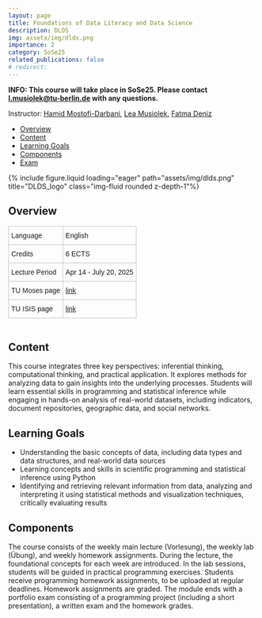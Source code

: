 ```yaml
---
layout: page
title: Foundations of Data Literacy and Data Science
description: DLDS
img: assets/img/dlds.png
importance: 2
category: SoSe25
related_publications: false
# redirect:
---
```


**INFO: This course will take place in SoSe25. Please contact l.musiolek@tu-berlin.de with any questions.**

Instructor: [Hamid Mostofi-Darbani](https://www.tu.berlin/en/arte/ueber-uns/team/wissenschaftliche-mitarbeiterinnen/mostofi-darbani-hamid-dr), [Lea Musiolek](https://leamusiolek.de/), [Fatma Deniz](https://www.fatmanet.com/)

- [Overview](#overview)
- [Content](#content)
- [Learning Goals](#learning-goals)
- [Components](#components)
- [Exam](#exam)

<div class="row">
    <div class="col-sm mt-3 mt-md-0">
        {% include figure.liquid loading="eager" path="assets/img/dlds.png" title="DLDS_logo" class="img-fluid rounded z-depth-1"%}
    </div>
</div>

## Overview

<style type="text/css">
.tg  {border-collapse:collapse;border-spacing:0;margin:0px auto;}
.tg td{border-color:black;border-style:solid;border-width:1px;font-family:Arial, sans-serif;font-size:14px;
  overflow:hidden;padding:10px 5px;word-break:normal;}
.tg th{border-color:black;border-style:solid;border-width:1px;font-family:Arial, sans-serif;font-size:14px;
  font-weight:normal;overflow:hidden;padding:10px 5px;word-break:normal;}
.tg .tg-wo29{border-color:#c0c0c0;text-align:left;vertical-align:top}
</style>
<table class="tg" style="undefined;table-layout: fixed; width: 750px">
<!-- <colgroup>
<col style="width: 204px">
<col style="width: 675px">
</colgroup> -->
<tbody>
  <tr>
    <td class="tg-wo29"><span style="font-weight:400;font-style:normal;text-decoration:none;background-color:transparent">Language</span></td>
    <td class="tg-wo29">English</td>
  </tr>
  <tr>
    <td class="tg-wo29">Credits</td>
    <td class="tg-wo29">6 ECTS</td>
  </tr>
  <tr>
    <td class="tg-wo29">Lecture Period</td>
    <td class="tg-wo29">Apr 14 - July 20, 2025</td>
  </tr>
  <tr>
    <td class="tg-wo29">TU Moses page</td>
    <td class="tg-wo29"><a href="https://moseskonto.tu-berlin.de/moses/modultransfersystem/bolognamodule/beschreibung/anzeigen.html?nummer=41119&version=2&sprache=en" target="_blank" rel="noopener noreferrer">link</a></td>
  </tr>
  <tr>
    <td class="tg-wo29">TU ISIS page</td>
    <td class="tg-wo29"><a href="https://isis.tu-berlin.de/course/view.php?id=41930" target="_blank" rel="noopener noreferrer">link</a></td>
  </tr>
</tbody>
</table>
<br>

## Content

This course integrates three key perspectives: inferential thinking, computational thinking, and practical application. It explores methods for analyzing data to gain insights into the underlying processes. Students will learn essential skills in programming and statistical inference while engaging in hands-on analysis of real-world datasets, including indicators, document repositories, geographic data, and social networks.

## Learning Goals

- Understanding the basic concepts of data, including data types and data structures, and real-world data sources 
- Learning concepts and skills in scientific programming and statistical inference using Python
- Identifying and retrieving relevant information from data, analyzing and interpreting it using statistical methods and visualization techniques, critically evaluating results


## Components

The course consists of the weekly main lecture (Vorlesung), the weekly lab (Übung), and weekly homework assignments. During the lecture, the foundational concepts for each week are introduced. In the lab sessions, students will be guided in practical programming exercises. Students receive programming homework assignments, to be uploaded at regular deadlines. Homework assignments are graded. The module ends with a portfolio exam consisting of a programming project (including a short presentation), a written exam and the homework grades.

